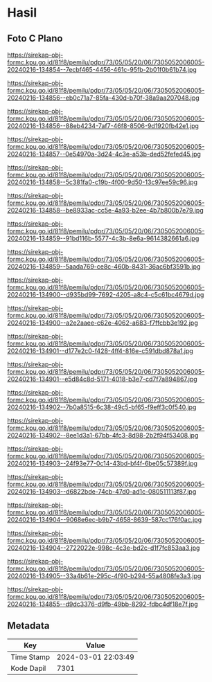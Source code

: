 # Hasil

## Foto C Plano

https://sirekap-obj-formc.kpu.go.id/81f8/pemilu/pdpr/73/05/05/20/06/7305052006005-20240216-134854--7ecbf465-4456-461c-95fb-2b01f0b61b74.jpg

https://sirekap-obj-formc.kpu.go.id/81f8/pemilu/pdpr/73/05/05/20/06/7305052006005-20240216-134856--eb0c71a7-85fa-430d-b70f-38a9aa207048.jpg

https://sirekap-obj-formc.kpu.go.id/81f8/pemilu/pdpr/73/05/05/20/06/7305052006005-20240216-134856--88eb4234-7af7-46f8-8506-9d1920fb42e1.jpg

https://sirekap-obj-formc.kpu.go.id/81f8/pemilu/pdpr/73/05/05/20/06/7305052006005-20240216-134857--0e54970a-3d24-4c3e-a53b-ded52fefed45.jpg

https://sirekap-obj-formc.kpu.go.id/81f8/pemilu/pdpr/73/05/05/20/06/7305052006005-20240216-134858--5c381fa0-c19b-4f00-9d50-13c97ee59c96.jpg

https://sirekap-obj-formc.kpu.go.id/81f8/pemilu/pdpr/73/05/05/20/06/7305052006005-20240216-134858--be8933ac-cc5e-4a93-b2ee-4b7b800b7e79.jpg

https://sirekap-obj-formc.kpu.go.id/81f8/pemilu/pdpr/73/05/05/20/06/7305052006005-20240216-134859--91bd116b-5577-4c3b-8e6a-9614382661a6.jpg

https://sirekap-obj-formc.kpu.go.id/81f8/pemilu/pdpr/73/05/05/20/06/7305052006005-20240216-134859--5aada769-ce8c-460b-8431-36ac6bf3591b.jpg

https://sirekap-obj-formc.kpu.go.id/81f8/pemilu/pdpr/73/05/05/20/06/7305052006005-20240216-134900--d935bd99-7692-4205-a8c4-c5c61bc4679d.jpg

https://sirekap-obj-formc.kpu.go.id/81f8/pemilu/pdpr/73/05/05/20/06/7305052006005-20240216-134900--a2e2aaee-c62e-4062-a683-f7ffcbb3e192.jpg

https://sirekap-obj-formc.kpu.go.id/81f8/pemilu/pdpr/73/05/05/20/06/7305052006005-20240216-134901--d177e2c0-f428-4ff4-816e-c591dbd878a1.jpg

https://sirekap-obj-formc.kpu.go.id/81f8/pemilu/pdpr/73/05/05/20/06/7305052006005-20240216-134901--e5d84c8d-5171-4018-b3e7-cd7f7a894867.jpg

https://sirekap-obj-formc.kpu.go.id/81f8/pemilu/pdpr/73/05/05/20/06/7305052006005-20240216-134902--7b0a8515-6c38-49c5-bf65-f9eff3c0f540.jpg

https://sirekap-obj-formc.kpu.go.id/81f8/pemilu/pdpr/73/05/05/20/06/7305052006005-20240216-134902--8ee1d3a1-67bb-4fc3-8d98-2b2f94f53408.jpg

https://sirekap-obj-formc.kpu.go.id/81f8/pemilu/pdpr/73/05/05/20/06/7305052006005-20240216-134903--24f93e77-0c14-43bd-bf4f-6be05c57389f.jpg

https://sirekap-obj-formc.kpu.go.id/81f8/pemilu/pdpr/73/05/05/20/06/7305052006005-20240216-134903--d6822bde-74cb-47d0-ad1c-080511113f87.jpg

https://sirekap-obj-formc.kpu.go.id/81f8/pemilu/pdpr/73/05/05/20/06/7305052006005-20240216-134904--9068e6ec-b9b7-4658-8639-587cc176f0ac.jpg

https://sirekap-obj-formc.kpu.go.id/81f8/pemilu/pdpr/73/05/05/20/06/7305052006005-20240216-134904--2722022e-998c-4c3e-bd2c-d1f7fc853aa3.jpg

https://sirekap-obj-formc.kpu.go.id/81f8/pemilu/pdpr/73/05/05/20/06/7305052006005-20240216-134905--33a4b61e-295c-4f90-b294-55a4808fe3a3.jpg

https://sirekap-obj-formc.kpu.go.id/81f8/pemilu/pdpr/73/05/05/20/06/7305052006005-20240216-134855--d9dc3376-d9fb-49bb-8292-fdbc4df18e7f.jpg


## Metadata

| Key        | Value               |
| ---------- | ------------------- |
| Time Stamp | 2024-03-01 22:03:49 |
| Kode Dapil | 7301                |



